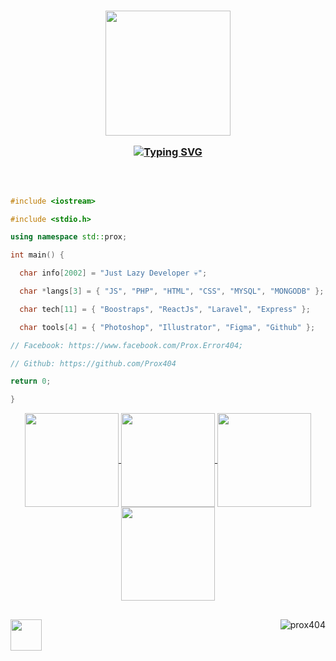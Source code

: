 
<a href="https://www.facebook.com/Prox.Error404">

<h3 align="center">

  <a href="https://www.facebook.com/Prox.Error404">
  <img src="https://i.ibb.co/176z8y8/Prox-logo-white.png" width="200"><br>
</a>


[![Typing SVG](https://readme-typing-svg.herokuapp.com?font=Fira+Code&pause=1000&color=B4B4B4&center=true&width=435&lines=I'm+Prox;Lazy+Developer;Welcome+to+my+Github)](https://git.io/typing-svg)

</h3>

</a>

<div align="center">



</div><br>

<div style="width: 10px;"></div>



```C++

#include <iostream>

#include <stdio.h>

using namespace std::prox;

int main() {

  char info[2002] = "Just Lazy Developer 💀";

  char *langs[3] = { "JS", "PHP", "HTML", "CSS", "MYSQL", "MONGODB" };

  char tech[11] = { "Boostraps", "ReactJs", "Laravel", "Express" };

  char tools[4] = { "Photoshop", "Illustrator", "Figma", "Github" };

// Facebook: https://www.facebook.com/Prox.Error404;

// Github: https://github.com/Prox404

return 0;

}

```
<p align="center">
  <a href="https://github.com/Prox404">
    <img align="center"
         height="150em"
         src="https://github-readme-stats.vercel.app/api?username=captainprox02&show_icons=true&include_all_commits=true&count_private=true&theme=apprentice&hide_border=true&bg_color=0D1117" />
  </a>
    
  <a href="https://github.com/Prox404">
    <img align="center"
         height="150em"
         src="https://github-readme-streak-stats.herokuapp.com/?user=captainprox02&theme=black-ice&hide_border=true&stroke=0000&background=0D1117&ring=e05397&fire=e05397&currStreakLabel=e05397" />
  </a>
  <a href="https://github.com/Prox404">
    <img align="center"
         height="150em"
         src="https://github-readme-stats.vercel.app/api/top-langs?username=prox404&show_icons=true&include_all_commits=true&count_private=true&theme=apprentice&hide_border=true&bg_color=0D1117&layout=compact"
    />
  </a>
    <a href="https://github.com/Prox404">
    <img align="center"
         height="150em"
         src="https://activity-graph.herokuapp.com/graph?username=captainprox02&custom_title=My%20Activity%20Graph!&hide_border=true&bg_color=0D1117&line=fff&point=fff&theme=github" />
  </a>
</p>

##


  <img align="left" src="https://i.ibb.co/176z8y8/Prox-logo-white.png" width="50px" />
  

   <img align="right" src="https://komarev.com/ghpvc/?username=prox404&label=Profile%20views&color=0e75b6&style=flat" alt="prox404" /> 




</h6>
